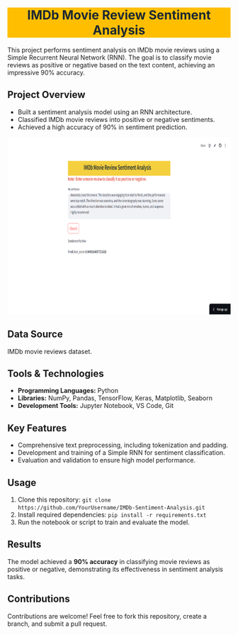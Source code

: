 
<h1 style="color: #1c2833; background-color: #FFBF00 ; text-align:center; font-weight:bold;">IMDb Movie Review Sentiment Analysis</h1>
<p>
    This project performs sentiment analysis on IMDb movie reviews using a Simple Recurrent Neural Network (RNN). 
    The goal is to classify movie reviews as positive or negative based on the text content, achieving an impressive 90% accuracy.
</p>

<h2>Project Overview</h2>
<ul>
    <li>Built a sentiment analysis model using an RNN architecture.</li>
    <li>Classified IMDb movie reviews into positive or negative sentiments.</li>
    <li>Achieved a high accuracy of 90% in sentiment prediction.</li>
</ul>

<img src="img1.png" alt="Sentiment Analysis Visualization" width="800" height="400">

<h2>Data Source</h2>
<p>
    IMDb movie reviews dataset.
</p>

<h2>Tools & Technologies</h2>
<ul>
    <li><strong>Programming Languages:</strong> Python</li>
    <li><strong>Libraries:</strong> NumPy, Pandas, TensorFlow, Keras, Matplotlib, Seaborn</li>
    <li><strong>Development Tools:</strong> Jupyter Notebook, VS Code, Git</li>
</ul>

<h2>Key Features</h2>
<ul>
    <li>Comprehensive text preprocessing, including tokenization and padding.</li>
    <li>Development and training of a Simple RNN for sentiment classification.</li>
    <li>Evaluation and validation to ensure high model performance.</li>
</ul>

<h2>Usage</h2>
<ol>
    <li>Clone this repository: <code>git clone https://github.com/YourUsername/IMDb-Sentiment-Analysis.git</code></li>
    <li>Install required dependencies: <code>pip install -r requirements.txt</code></li>
    <li>Run the notebook or script to train and evaluate the model.</li>
</ol>

<h2>Results</h2>
<p>
    The model achieved a <strong>90% accuracy</strong> in classifying movie reviews as positive or negative, 
    demonstrating its effectiveness in sentiment analysis tasks.
</p>

<h2>Contributions</h2>
<p>
    Contributions are welcome! Feel free to fork this repository, create a branch, and submit a pull request.
</p>



